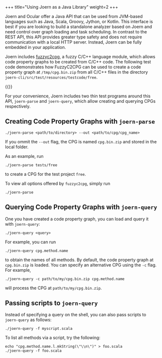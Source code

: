 +++
title="Using Joern as a Java Library"
weight=2
+++

Joern and Ocular offer a Java API that can be used from JVM-based languages such as Java, Scala, Groovy, Jython, or Kotlin. This interface is best if you are looking to build a standalone analyzer based on Joern and need control over graph loading and task scheduling. In contrast to the REST API, this API provides greater type safety and does not require communication with a local HTTP server. Instead, Joern can be fully embedded in your application.

Joern includes
[fuzzyc2cpg](https://github.com/ShiftLeftSecurity/fuzzyc2cpg), a fuzzy
C/C++ language module, which allows code property graphs to be created
from C/C++ code. The following test code demonstrates how FuzzyC2CPG can be used to create a code property graph at `/tmp/cpg.bin.zip` from all C/C++ files in the directory `joern-cli/src/test/resources/testcode/free`.

{{<snippet file="src/test/scala/io/shiftleft/joern/GenerationTests.scala" language="scala">}}

For your convenience, Joern includes two thin test programs around this API, `joern-parse` and `joern-query`, which allow creating and querying CPGs respectively.

## Creating Code Property Graphs with `joern-parse`

```
./joern-parse <path/to/directory> --out <path/to/cpg/cpg_name>
```

If you ommit the ```--out``` flag, the CPG is named `cpg.bin.zip` and stored in the local folder.

As an example, run
```
./joern-parse tests/free
```
to create a CPG for the test project `free`.

To view all options offered by `fuzzyc2cpg`, simply run
```
./joern-parse
```

## Querying Code Property Graphs with `joern-query`

One you have created a code property graph, you can load and query it with `joern-query`:

```
./joern-query <query>
```

For example, you can run
```
./joern-query cpg.method.name
```

to obtain the names of all methods. By default, the code property
graph at `cpg.bin.zip` is loaded. You can specify an alternative CPG
using the `-c` flag. For example,

```
./joern-query -c path/to/my/cpg.bin.zip cpg.method.name
```
will process the CPG at `path/to/my/cpg.bin.zip`.

## Passing scripts to `joern-query`

Instead of specifying a query on the shell, you can also pass scripts
to `joern-query` as follows:

```
./joern-query -f myscript.scala
```

To list all methods via a script, try the following:

```
echo "cpg.method.name.l.mkString(\"\\n\")" > foo.scala
./joern-query -f foo.scala 
```
